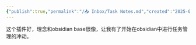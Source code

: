 ```yaml
---
{"publish":true,"permalink":"/📥 Inbox/Task Notes.md","created":"2025-08-06","modified":"2025-08-06","tags":["obsidian插件"],"cssclasses":""}
---
```



这个插件好，理念和obsidian base很像，让我有了开始在obsidian中进行任务管理的冲动。
